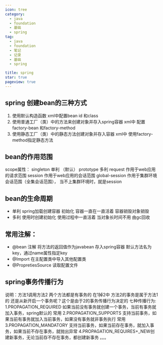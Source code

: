 ```yaml
---
icon: tree
category:
  - java
  - foundation
  - 基础
  - spring
tag:
  - java
  - foundation
  - 笔记
  - 记录
  - 基础
  - spring

title: spring
star: true
pageview: true
---
```


## spring 创建bean的三种方式
1. 使用默认构造函数 xml中配置bean id 和class
2. 使用普通工厂（类）中的方法来创建对象并存入spring容器
	xml中 配置factory-bean 和factory-method
3. 使用静态工厂（类）中的静态方法创建对象并存入容器
	xml中 使用factory-method指定静态方法

## bean的作用范围
scope属性：
    singleton 单利 （默认）
    prototype 多利
    request 作用于web应用的请求范围
    session 作用于web应用的会话范围
    global-session 作用于集群环境会话范围（全集会话范围），
        当不上集群环境时，就是session

## bean的生命周期
* 单利 spring加载创建容器 初始化 容器一直在一直活着 容器销毁对象销毁
* 多利 使用时创建初始化 使用过程中一直活着 当对象长时间不用 由gc回收
	
## 常用注解：	
* @bean 注解 将方法的返回值作为javabean 存入spring容器 默认方法名为key，通过name属性指定key
* @Import 在主配置类中导入其他配置类
* @PropretiesSource 读取配置文件

## spring事务传播行为   
说明：方法1调用方法2 两个方法都是有事务的 在1掉2中 方法2的事务是属于方法1 的 还是从新开启一个事务呢？这个是由于2的事务传播行为决定的 
七种传播行为:
	1.PROPAGATION_REQUIRED 如果当前没有事务就创建一个事务，当前有事务就加入事务，spring默认的            常用
	2.PROPAGATION_SUPPORTS 支持当前事务，如果当前有事务就加入当前事务，如果没有事务就非事务执行        常用
	3.PROPAGATION_MANDATORY 支持当前事务，如果当前存在事务，就加入事务，如果当前不存在事务，就抛出异常
	4.PROPAGATION_REQUIRES+_NEW创建新事务，无论当前存不存在事务，都创建新事务
	。。。